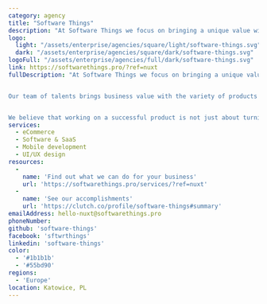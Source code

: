 ```yaml
---
category: agency
title: "Software Things"
description: "At Software Things we focus on bringing a unique value with your digital product. Our tech-savvy team accompanies you through the entire lifecycle of creating a digital product. We help you to discover your audience's needs and address them through aesthetic design and well-working products."
logo:
  light: "/assets/enterprise/agencies/square/light/software-things.svg"
  dark: "/assets/enterprise/agencies/square/dark/software-things.svg"
logoFull: "/assets/enterprise/agencies/full/dark/software-things.svg"
link: https://softwarethings.pro/?ref=nuxt
fullDescription: "At Software Things we focus on bringing a unique value with your digital product. Our tech-savvy team accompanies you through the entire lifecycle of creating a digital product. We help you to discover your audience's needs and address them through aesthetic design and well-working products.


Our team of talents brings business value with the variety of products we develop: web apps, mobile apps and websites.


We believe that working on a successful product is not just about turning a vision into something real, it’s also about business strategy and a long-lasting relationship with your audience – so that they are not just statistics but part of your engaged and lasting community."
services:
  - eCommerce
  - Software & SaaS
  - Mobile development
  - UI/UX design
resources:
  -
    name: 'Find out what we can do for your business'
    url: 'https://softwarethings.pro/services/?ref=nuxt'
  -
    name: 'See our accomplishments'
    url: 'https://clutch.co/profile/software-things#summary'
emailAddress: hello-nuxt@softwarethings.pro
phoneNumber:
github: 'software-things'
facebook: 'sftwrthings'
linkedin: 'software-things'
color:
  - '#1b1b1b'
  - '#55bd90'
regions:
  - 'Europe'
location: Katowice, PL
---
```

